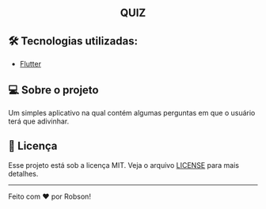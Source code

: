 <h2 align="center">QUIZ</h2>

## 🛠 Tecnologias utilizadas:

- [Flutter](https://www.flutter.com)

## 💻 Sobre o projeto

Um simples aplicativo na qual contém algumas perguntas em que o usuário terá que adivinhar.

## :memo: Licença

Esse projeto está sob a licença MIT. Veja o arquivo [LICENSE](LICENSE.md) para mais detalhes.

---

Feito com ♥ por Robson!
